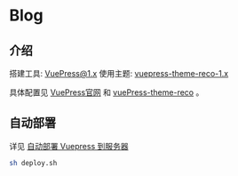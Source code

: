 # Blog

## 介绍

搭建工具: [VuePress@1.x](https://github.com/vuejs/vuepress)
使用主题: [vuepress-theme-reco-1.x](https://github.com/vuepress-reco/vuepress-theme-reco-1.x)

具体配置见 [VuePress官网](https://vuepress.vuejs.org/zh/) 和 [vuePress-theme-reco](https://vuepress-theme-reco.recoluan.com/) 。

## 自动部署

详见 [自动部署 Vuepress 到服务器](https://stepping.tech/blog/server/practice/0004%E3%80%81%E8%87%AA%E5%8A%A8%E9%83%A8%E7%BD%B2.html)

```sh
sh deploy.sh
```